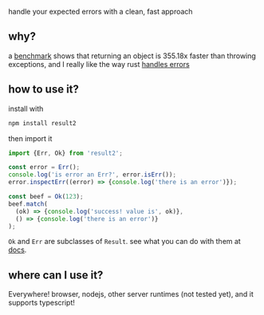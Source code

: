 handle your expected errors with a clean, fast approach
## why?
a [benchmark](https://hamy.xyz/blog/2025-05_typescript-errors-vs-exceptions-benchmarks) shows that returning an object is 355.18x faster than throwing exceptions, and I really like the way rust [handles errors](https://doc.rust-lang.org/std/result/enum.Result.html)
## how to use it?
install with
```bash
npm install result2
```
then import it
```typescript
import {Err, Ok} from 'result2';

const error = Err();
console.log('is error an Err?', error.isErr());
error.inspectErr((error) => {console.log('there is an error')});

const beef = Ok(123);
beef.match(
  (ok) => {console.log('success! value is', ok)},
  () => {console.log('there is an error')}
);
```
`Ok` and `Err` are subclasses of `Result`. see what you can do with them at [docs](https://tony-div.github.io/result/classes/lib_result.Result.html).
## where can I use it?
Everywhere! browser, nodejs, other server runtimes (not tested yet), and it supports typescript!